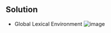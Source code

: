 ## Solution

- Global Lexical Environment
![image](https://user-images.githubusercontent.com/18373774/116275352-2af3bd00-a749-11eb-90d9-9dbc8b134526.png)
